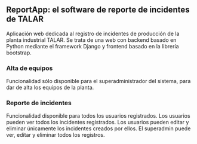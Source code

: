 ## ReportApp: el software de reporte de incidentes de TALAR
Aplicación web dedicada al registro de incidentes de producción de la planta industrial TALAR.
Se trata de una web con backend basado en Python mediante el framework Django y frontend basado en la librería bootstrap.

### Alta de equipos
Funcionalidad sólo disponible para el superadministrador del sistema, para dar de alta los equipos de la planta.
### Reporte de incidentes
Funcionalidad disponible para todos los usuarios registrados.
Los usuarios pueden ver todos los incidentes registrados.
Los usuarios pueden editar y eliminar únicamente los incidentes creados por ellos.
El superadmin puede ver, editar y eliminar todos los registros.